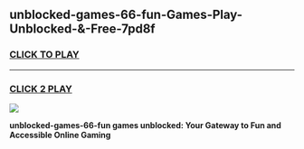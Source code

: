 
## unblocked-games-66-fun-Games-Play-Unblocked-&-Free-7pd8f
<h3>
<a href="https://premium76.site?title=unblocked-games-66-fun&ref=24A">CLICK TO PLAY</a></h3>
<hr>

<h3>
<a href="https://premium76.site?title=unblocked-games-66-fun&ref=24A">CLICK 2 PLAY</a>
  
</h3>

<a href="https://premium76.site?title=unblocked-games-66-fun&ref=24A"><img src="https://clearcache.store/games.png"></a>


**unblocked-games-66-fun games unblocked: Your Gateway to Fun and Accessible Online Gaming**
